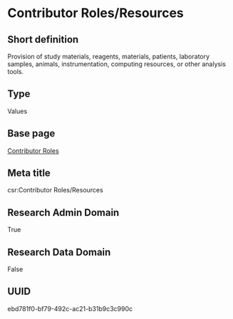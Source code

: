 # Contributor Roles/Resources
## Short definition
Provision of study materials, reagents, materials, patients, laboratory samples, animals, instrumentation, computing resources, or other analysis tools.
## Type
Values
## Base page
[Contributor Roles](https://github.com/EuroCRIS/CASRAI-Dictionairies/blob/main/Objects/Contributor%20Roles.md)
## Meta title
csr:Contributor Roles/Resources
## Research Admin Domain
True
## Research Data Domain
False
## UUID
ebd781f0-bf79-492c-ac21-b31b9c3c990c
